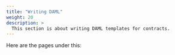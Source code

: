 ```yaml
---
title: "Writing DAML"
weight: 20
description: >
  This section is about writing DAML templates for contracts.
---
```


Here are the pages under this:

